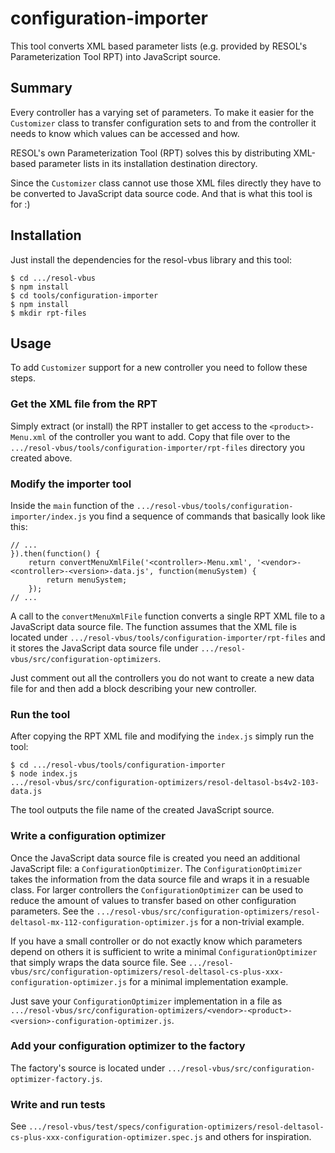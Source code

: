 # configuration-importer

This tool converts XML based parameter lists (e.g. provided by RESOL's Parameterization Tool RPT) into JavaScript source.


## Summary

Every controller has a varying set of parameters. To make it easier for the `Customizer` class to transfer configuration sets to and from the controller it needs to know which values can be accessed and how.

RESOL's own Parameterization Tool (RPT) solves this by distributing XML-based parameter lists in its installation destination directory.

Since the `Customizer` class cannot use those XML files directly they have to be converted to JavaScript data source code. And that is what this tool is for :)


## Installation

Just install the dependencies for the resol-vbus library and this tool:

	$ cd .../resol-vbus
	$ npm install
	$ cd tools/configuration-importer
	$ npm install
	$ mkdir rpt-files


## Usage

To add `Customizer` support for a new controller you need to follow these steps.


### Get the XML file from the RPT

Simply extract (or install) the RPT installer to get access to the `<product>-Menu.xml` of the controller you want to add. Copy that file over to the `.../resol-vbus/tools/configuration-importer/rpt-files` directory you created above.


### Modify the importer tool

Inside the `main` function of the `.../resol-vbus/tools/configuration-importer/index.js` you find a sequence of commands that basically look like this:


	// ...
    }).then(function() {
        return convertMenuXmlFile('<controller>-Menu.xml', '<vendor>-<controller>-<version>-data.js', function(menuSystem) {
            return menuSystem;
        });
    // ...

A call to the `convertMenuXmlFile` function converts a single RPT XML file to a JavaScript data source file. The function assumes that the XML file is located under `.../resol-vbus/tools/configuration-importer/rpt-files` and it stores the JavaScript data source file under `.../resol-vbus/src/configuration-optimizers`.

Just comment out all the controllers you do not want to create a new data file for and then add a block describing your new controller.


### Run the tool

After copying the RPT XML file and modifying the `index.js` simply run the tool:

	$ cd .../resol-vbus/tools/configuration-importer
	$ node index.js
	.../resol-vbus/src/configuration-optimizers/resol-deltasol-bs4v2-103-data.js

The tool outputs the file name of the created JavaScript source.


### Write a configuration optimizer

Once the JavaScript data source file is created you need an additional JavaScript file: a `ConfigurationOptimizer`. The `ConfigurationOptimizer` takes the information from the data source file and wraps it in a resuable class. For larger controllers the `ConfigurationOptimizer` can be used to reduce the amount of values to transfer based on other configuration parameters. See the `.../resol-vbus/src/configuration-optimizers/resol-deltasol-mx-112-configuration-optimizer.js` for a non-trivial example.

If you have a small controller or do not exactly know which parameters depend on others it is sufficient to write a minimal `ConfigurationOptimizer` that simply wraps the data source file. See `.../resol-vbus/src/configuration-optimizers/resol-deltasol-cs-plus-xxx-configuration-optimizer.js` for a minimal implementation example.

Just save your `ConfigurationOptimizer` implementation in a file as `.../resol-vbus/src/configuration-optimizers/<vendor>-<product>-<version>-configuration-optimizer.js`.


### Add your configuration optimizer to the factory

The factory's source is located under `.../resol-vbus/src/configuration-optimizer-factory.js`.


### Write and run tests

See `.../resol-vbus/test/specs/configuration-optimizers/resol-deltasol-cs-plus-xxx-configuration-optimizer.spec.js` and others for inspiration.
